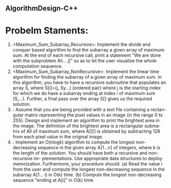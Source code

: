 ## AlgorithmDesign-C++  
# Probelm Staments:
1. <Maximum_Sum_Subarray_Recursive>: Implement the divide and conquer based algorithm to find the subarray
    a given array of maximum sum. At the end of each recursive call, print
   a statement "We are done with the subproblem Ali... j]"
   so as to let the user visualize the whole computation sequence.
2. <Maximum_Sum_Subarray_NonRecursive>:  Implement the linear time algorithm for finding the
   subarray of a given array of maximum sum. In this algorithm, you have to have a recursive
   subroutine that populates an array S, where S[i]=(j, Sy...) (ordered pair) where j is
   the starting index for which we do have a subarray ending at index i of maximum sum (S,...).
   Further, a final pass over the array S[] gives us the required solution.
3. <BirthgestAreaInPixelMatrix>: Assume that you are being provided with a text file containing
    a rectan- gular matrix representing the pixel values in an image (in the range 0 to 255).
   Design and implement an algorithm to print the brightest area in the image. The definition
   of the brightest area is a rectangular subma- trix of All of
   maximum sum, where A[][] is obtained by subtracting 128 from each pixel value in the original image.
4. <LongestNonDecreasingSubsequence>: Implement an O(nlogk) algorithm to compute the longest non-decreasing
   sequence in the given array A[1...n] of integers, where k is the length of the solution.
   You should have both a recursive and non-recursive im- plementations. Use appropriate data structures
   to deploy memoization. Furthermore, your procedure should:
(a) Read the value i from the user and compute the longest non-decreasing sequence in the subarray A[1... i) in O(k) time.
(b) Compute the longest non-decreasing sequence "ending at A[i]" in O(k) time.
